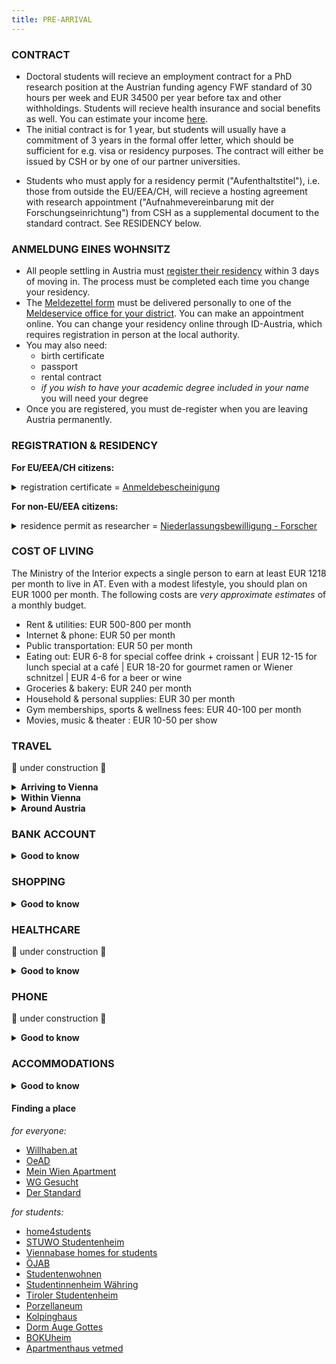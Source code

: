 ```yaml
---
title: PRE-ARRIVAL
---
```


### CONTRACT
- Doctoral students will recieve an employment contract for a PhD research position at the Austrian funding agency FWF standard of 30 hours per week and EUR 34500 per year before tax and other withholdings. Students will recieve health insurance and social benefits as well. You can estimate your income [here](https://bruttonetto.arbeiterkammer.at/).
- The initial contract is for 1 year, but students will usually have a commitment of 3 years in the formal offer letter, which should be sufficient for e.g. visa or residency purposes. The contract will either be issued by CSH or by one of our partner universities.
<!--
- Students are employed as researchers at CSH, with the expectation that they will use the research performed at CSH as their thesis research for the doctoral degree. The 30-hour per week contract reflects the average time throughout the duration of the contract that will be spent on the research project that is defined in the contract and/or will be defined in consultation with their advisor. Other time spent on research or academic requirements is considered part of academic training and education.
-->
- Students who must apply for a residency permit \("Aufenthaltstitel"\), i.e. those from outside the EU/EEA/CH, will recieve a hosting agreement with research appointment \("Aufnahmevereinbarung mit der Forschungseinrichtung"\) from CSH as a supplemental document to the standard contract. See RESIDENCY below.

### ANMELDUNG EINES WOHNSITZ

- All people settling in Austria must [register their residency](https://www.wien.gv.at/english/living-working/registration/) within 3 days of moving in. The process must be completed each time you change your residency.
- The [Meldezettel form](https://www.wien.gv.at/verwaltung/meldeservice/pdf/meldezettel.pdf) must be delivered personally to one of the [Meldeservice office for your district](https://www.wien.gv.at/verwaltung/meldeservice/stellen.html). You can make an appointment online. You can change your residency online through ID-Austria, which requires registration in person at the local authority.
- You may also need:
  - birth certificate
  - passport
  - rental contract
  - *if you wish to have your academic degree included in your name* you will need your degree
- Once you are registered, you must de-register when you are leaving Austria permanently.

### REGISTRATION & RESIDENCY
**For EU/EEA/CH citizens:**
<details><summary>registration certificate = <a href=https://www.oesterreich.gv.at/en/themen/menschen_aus_anderen_staaten/aufenthalt/4/2/Seite.120810.html> Anmeldebescheinigung</a></summary>

  - [application form](https://www.bmi.gv.at/312/60a/files/2023/A/A_Antragsformular_Dokumentationen_fuer_EWR-Burger_Schweizer_und_Familienangehoerige_20231108.pdf)
  - [application form instructions](https://www.bmi.gv.at/312/60a/files/2023/A/A_Anmeldebescheinigung_Lichtbildausweis_Aufenthaltskarte_Daueraufenthalt_-_Erklaerung_bf_20231101.pdf)
  - ID or passport
  - proof of health insurance
  - proof of financial means, e.g. that you will be paid
  - employment contract
  - fee: EUR 15

  </details>

**For non-EU/EEA citizens:**
<details><summary>residence permit as researcher = <a href=https://www.oesterreich.gv.at/themen/menschen_aus_anderen_staaten/aufenthalt/3/2/Seite.120312.html> Niederlassungsbewilligung - Forscher</a></summary>

  - [application form](https://www.bmi.gv.at/312/60a/files/2023/B/B_Antragsformular_Aufenthaltstitel_fuer_Drittstaatsangehoerige_20231101.pdf)
  - [application form instructions](https://www.bmi.gv.at/312/60a/files/2023/B/11_Niederlassungsbewilligung_Forscher_-_Erklaerung_bf_20231101.pdf)
  - *Aufnahmevereinbarung mit der Forschungseinrichtung*
  - passport
  - recent passport photo
  - proof of health insurance
  - proof of financial means, e.g. that you will be paid
  - proof of doctoral degree, or proof of university degree that will allow you to enter doctoral studies
  - fee: EUR 140-200
  - **NOTE:** if you have already held a similar residence permit in another EU country, you may be instead expected to apply for [*Aufenthaltsbewilligung – Forscher Mobilität*](https://www.oesterreich.gv.at/themen/menschen_aus_anderen_staaten/aufenthalt/3/2/1/1/Seite.120125.html)

  </details>


### COST OF LIVING
The Ministry of the Interior expects a single person to earn at least EUR 1218 per month to live in AT. Even with a modest lifestyle, you should plan on EUR 1000 per month. The following costs are *very approximate estimates* of a monthly budget.
- Rent & utilities: EUR 500-800 per month
- Internet & phone: EUR 50 per month
- Public transportation: EUR 50 per month
- Eating out: EUR 6-8 for special coffee drink + croissant | EUR 12-15 for lunch special at a café  | EUR 18-20 for gourmet ramen or Wiener schnitzel | EUR 4-6 for a beer or wine
- Groceries & bakery: EUR 240 per month
- Household & personal supplies: EUR 30 per month
- Gym memberships, sports & wellness fees: EUR 40-100 per month
- Movies, music & theater : EUR 10-50 per show

### TRAVEL
🚧  under construction  🚧
<details><summary><b>Arriving to Vienna</b></summary>
  
  - CSH is not able to offer a fixed relocation allowance.
<!--
  - Students *may* be eligible for reimbursement of reasonable travel to Vienna in order to take up the position at CSH. Please note, however, that reimbursement is not guaranteed and cannot always be granted. Travel reimbursement should ideally be discussed as part of the contract negotiations, prior to travel.
-->

  </details>
<details><summary><b>Within Vienna</b></summary>

  - Wiener Linien operates public transportation throughout the city
  - Download the app **WienMobil** to purchase tickets \(Paypal or credit card\) and plan routes
  - Once you enroll at a university, you will be eligible for a Semesterkarte
  - Prior to enrollment, the 31 Days VIENNA ticket is probably the best value if you will be using public transportation for more than 10 round-trips per month

  </details>
<details><summary><b>Around Austria</b></summary>

  - If you will need to commute to Graz on a regular basis, it will likely be most economical to purchase a OeBB [discount card](https://www.oebb.at/de/tickets-kundenkarten/kundenkarten/vorteilscard), such as the Vorteilscard Jugend \(under 26 years\) or Vorteilscard 66
<!--  - Students are eligible for reimbursement of the cost of the rail pass each year they are enrolled at TU Graz for doctoral studies.-->
  
  </details>

### BANK ACCOUNT
<details><summary><b>Good to know</b></summary>
  
  - You will need:
    - proof of your registration \(*Anmeldung eines Wohnsitz*\)
    - an employment contract
    - your passport
  - Even if you have an EU bank account with IBAN, there may be reasons why having an AT-based account is helpful – for instance, for particular phone or internet contracts 

  </details>
  
### SHOPPING
<details><summary><b>Good to know</b></summary>
  
  - Shops close earlier than what you might be used to, especially on Saturdays and especially *Apotheke*
  - No shops are open on Sundays except for grocery shops at train stations and the airport
  - There are after-hours *Apotheke*; go to the closest one and look for the *Nachtapotheke* or *Notdienst* 
  - You will need to visit an *Apotheke* for all medicines, including aspirin and similar
  - Common grocery shops are BILLA, Spar, ALDI, Attsan
  - Common drug stores \(personal care & household stuff\) are dm, BIPA

  </details>

### HEALTHCARE
🚧  under construction  🚧
<details><summary><b>Good to know</b></summary>
  
  - All healthcare is managed through your [e-card](https://www.chipkarte.at/cdscontent/?contentid=10007.678532&portal=ecardportal), for which you will need to register in person at a local authority. The e-card is sent by post some months after registering.
  - The e-card is a physical card that you should take to doctor appointments and pharmacy visits. If you forget your card – and before it arrives – you can give the doctor your social security number, which is a 4-digit number followed by your birthdate in DDMMYY format.
  - To a large extent, you will be able to decide on the doctors you visit and where you go for care. A centralized system **will not** make decisions or appointments for you. For some services, however, you may need the referral of a general practitioner, so identify one soon.
  - Not all doctors will accept the public insurance plan. Check for "alle Krankenkassen" \("all health insurers"\) or Österreichischen Gesundheitskasse \(ÖGK\).

  </details>

### PHONE
🚧  under construction  🚧
<details><summary><b>Good to know</b></summary>

  - You can get a phone card \(*Wertkarte*\) with an ID and a way to pay; you should not need  proof of residency in AT nor an AT bank account.
  - If you want a contract \(*Vertrag*\) that includes a phone and service, you will need an Austrian bank account.
  - Major providers are Drei, Magenta \(T-Mobile\), and A1

  </details>

### ACCOMMODATIONS
<details><summary><b>Good to know</b></summary>

  - Open-ended contracts are "unbefristet" and can be terminated by the renter at any time, though many will have a minimum rental period.
  - Contracts with an end date are "befristet" and are expected to run for their full term.
  - Many landlords will require a deposit (*Kaution*) equivalent to three-months rent.
  - Wohnunggeminschaften \(WGs\) are a popular co-housing option
  - Vienna's districts 9, 7, 6, 4, and more central parts of 5 and 2 are popular with students.

  </details>

#### Finding a place
*for everyone:*
  - [Willhaben.at](https://www.willhaben.at/iad/immobilien)
  - [OeAD](https://www.oeadstudenthousing.at/en/)
  - [Mein Wien Apartment](https://www.mein-wien-apartment.at/en/Apartment-in-Vienna)
  - [WG Gesucht](https://www.wg-gesucht.de/)
  - [Der Standard](https://immobilien.derstandard.at/) 

*for students:*
  - [home4students](https://www.home4students.at/en/)
  - [STUWO Studentenheim](http://www.stuwo.at/studentenheime/)
  - [Viennabase homes for students](https://viennabase.at/)
  - [ÖJAB](https://www.oejab.at/en/students/dormitories)
  - [Studentenwohnen](https://www.studentenwohnen.at/en/)
  - [Studentinnenheim Währing](http://www.waehring.or.at/)
  - [Tiroler Studentenheim](http://www.tirolerheim.com/)
  - [Porzellaneum](http://www.porzellaneum.sth.ac.at/)
  - [Kolpinghaus](http://www.kolpinghaus-wien9.at/)
  - [Dorm Auge Gottes](http://auge-gottes.at/)
  - [BOKUheim](http://www.bokuheim.at/)
  - [Apartmenthaus vetmed](http://www.vetheim.at/)

 

<!--
### UNIVERSITY ENROLLMENT 
university enrollment timeline
student status
documents
-->
